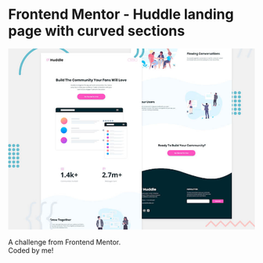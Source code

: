 # Frontend Mentor - Huddle landing page with curved sections

![Header/intro section for the Huddle landing page with curved sections](./design/desktop-preview.jpg)

A challenge from Frontend Mentor.<br/>
Coded by me!
